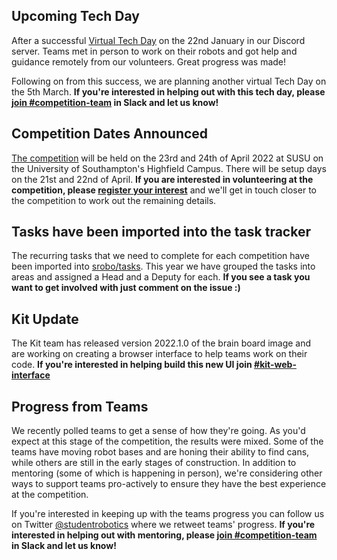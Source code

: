## Upcoming Tech Day

After a successful [Virtual Tech Day](https://studentrobotics.org/events/sr2022/virtual-tech-day-january/) on the 22nd January in our Discord server. Teams met in person to work on their robots and got help and guidance remotely from our volunteers. Great progress was made!

Following on from this success, we are planning another virtual Tech Day on the 5th March. **If you're interested in helping out with this tech day, please [join #competition-team](https://studentrobotics.slack.com/archives/CBP7UL6RG) in Slack and let us know!**

## Competition Dates Announced

[The competition](https://studentrobotics.org/events/sr2022/competition/) will be held on the 23rd and 24th of April 2022 at SUSU on the University of Southampton's Highfield Campus. There will be setup days on the 21st and 22nd of April. **If you are interested in volunteering at the competition, please [register your interest](https://docs.google.com/forms/d/e/1FAIpQLSeferj0EDVmPDsaKK-CzG2-YzFJETTbgSeyEMRgdahJ0T3slQ/viewform)** and we'll get in touch closer to the competition to work out the remaining details.

## Tasks have been imported into the task tracker

The recurring tasks that we need to complete for each competition have been imported into [srobo/tasks](https://github.com/srobo/tasks/issues?q=is%3Aopen+is%3Aissue+milestone%3A%22SR2022+Competition%22). This year we have grouped the tasks into areas and assigned a Head and a Deputy for each. **If you see a task you want to get involved with just comment on the issue :)**

## Kit Update

The Kit team has released version 2022.1.0 of the brain board image and are working on creating a browser interface to help teams work on their code. **If you're interested in helping build this new UI join [#kit-web-interface](https://studentrobotics.slack.com/archives/C031U0TL2KF)**

## Progress from Teams

We recently polled teams to get a sense of how they're going. As you'd expect at this stage of the competition, the results were mixed. Some of the teams have moving robot bases and are honing their ability to find cans, while others are still in the early stages of construction.
In addition to mentoring (some of which is happening in person), we're considering other ways to support teams pro-actively to ensure they have the best experience at the competition.

If you're interested in keeping up with the teams progress you can follow us on Twitter [@studentrobotics](https://twitter.com/studentrobotics) where we retweet teams' progress. **If you're interested in helping out with mentoring, please [join #competition-team](https://studentrobotics.slack.com/archives/CBP7UL6RG) in Slack and let us know!**

